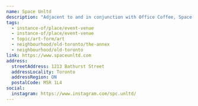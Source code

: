 ```yaml
---
name: Space Unltd
description: "Adjacent to and in conjunction with Office Coffee, Space Unltd is a free-form environment that exists as a malleable host for creation in conversation with community. A social enterprise based in Toronto, built for people who need room to rehearse, present, gather, and invent. The space is equipped with audio and lighting provisions, seating and gallery hanging areas and is accessible."
tags:
  - instance-of/place/event-venue
  - instance-of/place/event-venue
  - topic/art-form/art
  - neighbourhood/old-toronto/the-annex
  - neighbourhood/old-toronto
link: https://www.spaceunltd.com
address:
  streetAddress: 1213 Bathurst Street
  addressLocality: Toronto
  addressRegion: ON
  postalCode: M5R 1L4
social:
  instagram: https://www.instagram.com/spc.unltd/
---
```

